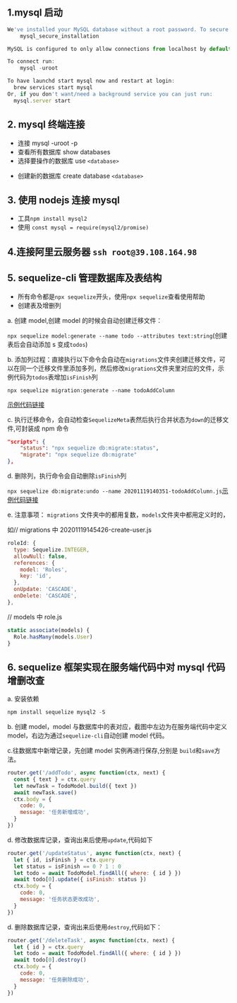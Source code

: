 ## 1.mysql 启动

```js
We've installed your MySQL database without a root password. To secure it run:
    mysql_secure_installation

MySQL is configured to only allow connections from localhost by default

To connect run:
    mysql -uroot

To have launchd start mysql now and restart at login:
  brew services start mysql
Or, if you don't want/need a background service you can just run:
  mysql.server start
```

## 2. mysql 终端连接

- 连接 mysql -uroot -p
- 查看所有数据库 show databases
- 选择要操作的数据库 use `<database>`

* 创建新的数据库 create database `<database>`

## 3. 使用 nodejs 连接 mysql

- 工具`npm install mysql2`
- 使用 `const mysql = require(mysql2/promise)`

## 4.连接阿里云服务器 `ssh root@39.108.164.98`

## 5. sequelize-cli 管理数据库及表结构

- 所有命令都是`npx sequelize`开头，使用`npx sequelize`查看使用帮助
- 创建表及增删列

a. 创建 model,创建 model 的时候会自动创建迁移文件：

`npx sequelize model:generate --name todo --attributes text:string`(创建表后会自动添加 s 变成`todos`)

b. 添加列过程：直接执行以下命令会自动在`migrations`文件夹创建迁移文件，可以在同一个迁移文件里添加多列，然后修改`migrations`文件夹里对应的文件，示例代码为`todos`表增加`isFinish`列

`npx sequelize migration:generate --name todoAddColumn`

[示例代码链接](https://github.com/luoxuzhi/mysql-sequelize-cli/blob/master/migrations/20201119140351-todoAddColumn.js)

c. 执行迁移命令，会自动检查`SequelizeMeta`表然后执行合并状态为`down`的迁移文件,可封装成 npm 命令

```json
"scripts": {
    "status": "npx sequelize db:migrate:status",
    "migrate": "npx sequelize db:migrate"
},
```

d. 删除列，执行命令会自动删除`isFinish`列

`npx sequelize db:migrate:undo --name 20201119140351-todoAddColumn.js`[示例代码链接](https://github.com/luoxuzhi/mysql-sequelize-cli/blob/master/migrations/20201119140351-todoAddColumn.js)

e. 注意事项： `migrations` 文件夹中的都用复数，`models`文件夹中都用定义时的，

如// migrations 中 20201119145426-create-user.js

```js
roleId: {
  type: Sequelize.INTEGER,
  allowNull: false,
  references: {
    model: 'Roles',
    key: 'id',
  },
  onUpdate: 'CASCADE',
  onDelete: 'CASCADE',
},
```

// models 中 role.js

```js
static associate(models) {
  Role.hasMany(models.User)
}
```

## 6. sequelize 框架实现在服务端代码中对 mysql 代码增删改查

a. 安装依赖

```js
npm install sequelize mysql2 -S
```

b. 创建 model，model 与数据库中的表对应，截图中左边为在服务端代码中定义 model，右边为通过`sequelize-cli`自动创建 model 代码。
<img :src="$withBase('/assets/define-model-diff.png')">

c.往数据库中新增记录，先创建 model 实例再进行保存,分别是 `build`和`save`方法。

```js
router.get('/addTodo', async function(ctx, next) {
  const { text } = ctx.query
  let newTask = TodoModel.build({ text })
  await newTask.save()
  ctx.body = {
    code: 0,
    message: '任务新增成功',
  }
})
```

d. 修改数据库记录，查询出来后使用`update`,代码如下

```js
router.get('/updateStatus', async function(ctx, next) {
  let { id, isFinish } = ctx.query
  let status = isFinish == 0 ? 1 : 0
  let todo = await TodoModel.findAll({ where: { id } })
  await todo[0].update({ isFinish: status })
  ctx.body = {
    code: 0,
    message: '任务状态更改成功',
  }
})
```

d. 删除数据库记录，查询出来后使用`destroy`,代码如下：

```js
router.get('/deleteTask', async function(ctx, next) {
  let { id } = ctx.query
  let todo = await TodoModel.findAll({ where: { id } })
  await todo[0].destroy()
  ctx.body = {
    code: 0,
    message: '任务删除成功',
  }
})
```
